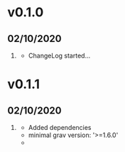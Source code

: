 # v0.1.0
##  02/10/2020

1. [](#new)
    * ChangeLog started...


# v0.1.1
##  02/10/2020

1. [](#improved)
    * Added dependencies
    * minimal grav version: '>=1.6.0'
    * 


